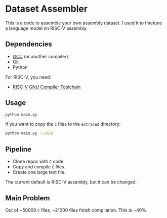 # Dataset Assembler

This is a code to assemble your own assembly dataset. I used it to finetune a language model on RISC-V assembly.

## Dependencies

- [GCC](https://gcc.gnu.org/) (or another compiler)
- Git
- Python

For RISC-V, you need:

- [RISC-V GNU Compiler Toolchain](https://github.com/riscv-collab/riscv-gnu-toolchain)

## Usage

```bash
python main.py
```

If you want to copy the `C` files to the `extraced` directory:

```bash
python main.py --copy
```

## Pipeline

- Clone repos with `C` code.
- Copy and compile `C` files.
- Create one large text file.

The current default is RISC-V assembly, but it can be changed.

## Main Problem

Out of ~50000 `C` files, ~21000 files finish compilation. This is ~40%.

